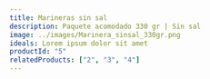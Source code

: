 ```yaml
---
title: Marineras sin sal
description: Paquete acomodado 330 gr | Sin sal
image: ../images/Marinera_sinsal_330gr.png
ideals: Lorem ipsum dolor sit amet
productId: "5"
relatedProducts: ["2", "3", "4"]
---
```

